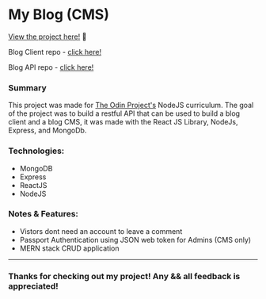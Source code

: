 # My Blog (CMS)

<p><a href="https://github.com/CherniakYura/blog_page_cms" target="_blank" rel="noopener noreferrer">View the project here!</a> 👀</p>

<p>Blog Client repo - <a href="https://github.com/CherniakYura/blog_page_client" target="_blank" rel="noopener noreferrer">click here!</a></p>

<p>Blog API repo - <a href="https://github.com/CherniakYura/blog_page_api" target="_blank" rel="noopener noreferrer">click here!</a></p>

<h3>Summary</h3>
<p>This project was made for <a href="https://www.theodinproject.com/paths/full-stack-javascript/courses/nodejs/lessons/blog-api" target="_blank" rel="noopener noreferrer">The Odin Project's</a> NodeJS curriculum. The goal of the project was to build a restful API that can be used to build a blog client and a blog CMS, it was made with the React JS Library, NodeJs, Express, and MongoDb.</p>
 <h3>Technologies:</h3>
  <ul>
  <li>MongoDB</li>
  <li>Express</li>
  <li>ReactJS</li>
  <li>NodeJS</li>
 </ul>

 <h3>Notes & Features:</h3>
 <ul>
  <li>Vistors dont need an account to leave a comment</li>
  <li>Passport Authentication using JSON web token for Admins (CMS only)</li>
  <li>MERN stack CRUD application</li>
 </ul>
 

---

<h3>Thanks for checking out my project! Any && all feedback is appreciated!</h3>
